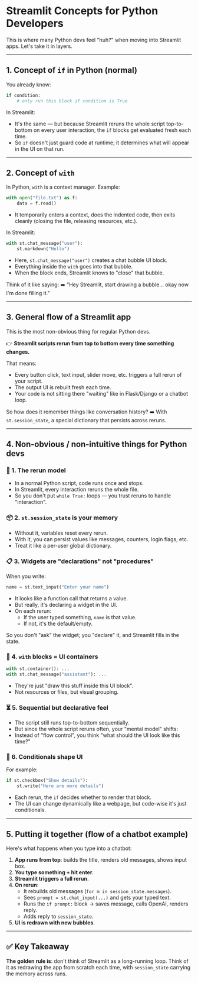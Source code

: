 # Streamlit Concepts for Python Developers

This is where many Python devs feel "huh?" when moving into Streamlit apps. Let's take it in layers.

---

## 1. Concept of `if` in Python (normal)

You already know:

```python
if condition:
    # only run this block if condition is True
```

In Streamlit:
- It's the same — but because Streamlit reruns the whole script top-to-bottom on every user interaction, the `if` blocks get evaluated fresh each time.
- So `if` doesn't just guard code at runtime; it determines what will appear in the UI on that run.

---

## 2. Concept of `with`

In Python, `with` is a context manager. Example:

```python
with open("file.txt") as f:
    data = f.read()
```

- It temporarily enters a context, does the indented code, then exits cleanly (closing the file, releasing resources, etc.).

In Streamlit:

```python
with st.chat_message("user"):
    st.markdown("Hello")
```

- Here, `st.chat_message("user")` creates a chat bubble UI block.
- Everything inside the `with` goes into that bubble.
- When the block ends, Streamlit knows to "close" that bubble.

Think of it like saying:
➡️ "Hey Streamlit, start drawing a bubble… okay now I'm done filling it."

---

## 3. General flow of a Streamlit app

This is the most non-obvious thing for regular Python devs.

👉 **Streamlit scripts rerun from top to bottom every time something changes.**

That means:
- Every button click, text input, slider move, etc. triggers a full rerun of your script.
- The output UI is rebuilt fresh each time.
- Your code is not sitting there "waiting" like in Flask/Django or a chatbot loop.

So how does it remember things like conversation history?
➡️ With `st.session_state`, a special dictionary that persists across reruns.

---

## 4. Non-obvious / non-intuitive things for Python devs

### 🔁 1. The rerun model
- In a normal Python script, code runs once and stops.
- In Streamlit, every interaction reruns the whole file.
- So you don't put `while True:` loops — you trust reruns to handle "interaction".

### 📦 2. `st.session_state` is your memory
- Without it, variables reset every rerun.
- With it, you can persist values like messages, counters, login flags, etc.
- Treat it like a per-user global dictionary.

### 📋 3. Widgets are "declarations" not "procedures"

When you write:

```python
name = st.text_input("Enter your name")
```

- It looks like a function call that returns a value.
- But really, it's declaring a widget in the UI.
- On each rerun:
  - If the user typed something, `name` is that value.
  - If not, it's the default/empty.

So you don't "ask" the widget; you "declare" it, and Streamlit fills in the state.

### 🎨 4. `with` blocks = UI containers
```python
with st.container(): ...
with st.chat_message("assistant"): ...
```
- They're just "draw this stuff inside this UI block".
- Not resources or files, but visual grouping.

### ⏳ 5. Sequential but declarative feel
- The script still runs top-to-bottom sequentially.
- But since the whole script reruns often, your "mental model" shifts:
- Instead of "flow control", you think "what should the UI look like this time?"

### 🔀 6. Conditionals shape UI

For example:

```python
if st.checkbox("Show details"):
    st.write("Here are more details")
```

- Each rerun, the `if` decides whether to render that block.
- The UI can change dynamically like a webpage, but code-wise it's just conditionals.

---

## 5. Putting it together (flow of a chatbot example)

Here's what happens when you type into a chatbot:

1. **App runs from top**: builds the title, renders old messages, shows input box.
2. **You type something + hit enter**.
3. **Streamlit triggers a full rerun**.
4. **On rerun**:
   - It rebuilds old messages (`for m in session_state.messages`).
   - Sees `prompt = st.chat_input(...)` and gets your typed text.
   - Runs the `if prompt:` block → saves message, calls OpenAI, renders reply.
   - Adds reply to `session_state`.
5. **UI is redrawn with new bubbles**.

---

## ✅ Key Takeaway

**The golden rule is**: don't think of Streamlit as a long-running loop. Think of it as redrawing the app from scratch each time, with `session_state` carrying the memory across runs.

